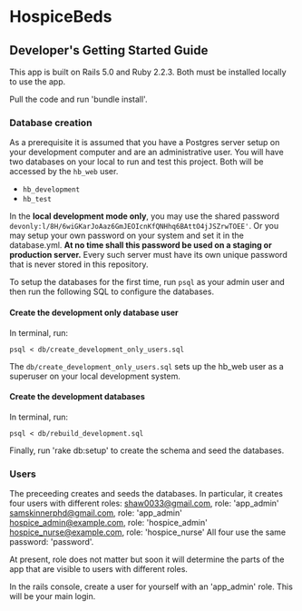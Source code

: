 # HospiceBeds

## Developer's Getting Started Guide

This app is built on Rails 5.0 and Ruby 2.2.3.  Both must be installed locally to use the app.  

Pull the code and run 'bundle install'.  


### Database creation
As a prerequisite it is assumed that you have a Postgres server setup on your development computer and are an administrative user.  You will have two databases on your local to run and test this project.  Both will be accessed by the `hb_web` user.

- `hb_development`
- `hb_test`

In the **local development mode only**, you may use the shared password `devonly:l/8H/6wiGKarJoAaz6GmJEOIcnKfQNHhq6BAttO4jJSZrwTOEE'`. Or you may setup your own password on your system and set it in the database.yml.  **At no time shall this password be used on a staging or production server.**  Every such server must have its own unique password that is never stored in this repository.

To setup the databases for the first time, run `psql` as your admin user and then run the following SQL to configure the databases.

#### Create the development only database user #####
In terminal, run:

  `psql < db/create_development_only_users.sql`

The `db/create_development_only_users.sql` sets up the hb_web user as a superuser on your local development system.

#### Create the development databases ####
In terminal, run:

  `psql < db/rebuild_development.sql`

Finally, run 'rake db:setup' to create the schema and seed the databases.

### Users
The preceeding creates and seeds the databases.  In particular, it creates four users with different roles:
  shaw0033@gmail.com, role: 'app_admin'
  samskinnerphd@gmail.com, role: 'app_admin'
  hospice_admin@example.com, role: 'hospice_admin'
  hospice_nurse@example.com, role: 'hospice_nurse'
All four use the same password: 'password'.

At present, role does not matter but soon it will determine the parts of the app that are visible to users with different roles.  

In the rails console, create a user for yourself with an 'app_admin' role.  This will be your main login.
